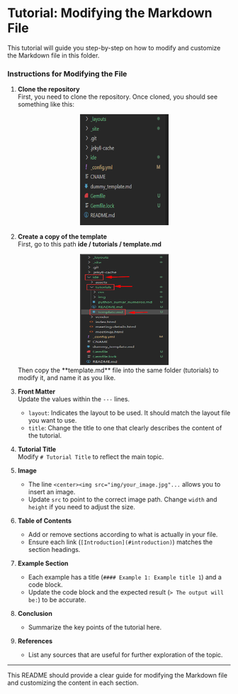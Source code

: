 # Tutorial: Modifying the Markdown File
This tutorial will guide you step-by-step on how to modify and customize the Markdown file in this folder.

### Instructions for Modifying the File
1. **Clone the repository**  
   First, you need to clone the repository. Once cloned, you should see something like this:
   <center><img src="img/gi.png" alt="Image description" width="200" height="250"></center>

2. **Create a copy of the template**  
   First, go to this path **ide / tutorials / template.md**  
   <center><img src="img/gi2.png" alt="Image description" width="200" height="250"></center>  
   Then copy the **template.md** file into the same folder (tutorials) to modify it, and name it as you like.

3. **Front Matter**  
   Update the values within the `---` lines.
   - `layout`: Indicates the layout to be used. It should match the layout file you want to use.
   - `title`: Change the title to one that clearly describes the content of the tutorial.

4. **Tutorial Title**  
   Modify `# Tutorial Title` to reflect the main topic.

5. **Image**  
   - The line `<center><img src="img/your_image.jpg"...` allows you to insert an image.
   - Update `src` to point to the correct image path. Change `width` and `height` if you need to adjust the size.

6. **Table of Contents**  
   - Add or remove sections according to what is actually in your file.
   - Ensure each link (`[Introduction](#introduction)`) matches the section headings.

7. **Example Section**  
   - Each example has a title (`#### Example 1: Example title 1`) and a code block.
   - Update the code block and the expected result (`> The output will be:`) to be accurate.

8. **Conclusion**  
   - Summarize the key points of the tutorial here.

9. **References**  
   - List any sources that are useful for further exploration of the topic.

---

This README should provide a clear guide for modifying the Markdown file and customizing the content in each section.

